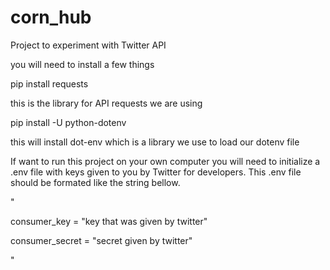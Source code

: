 # corn_hub
Project to experiment with Twitter API

you will need to install a few things

pip install requests

this is the library for API requests we are using


pip install -U python-dotenv

this will install dot-env which is a library we use to load our dotenv file

If want to run this project on your own computer you will need to initialize a .env file with keys given to you by Twitter for developers.
This .env file should be formated like the string bellow.

"

consumer_key = "key that was given by twitter"

consumer_secret = "secret given by twitter"

"
